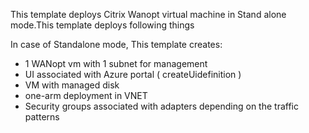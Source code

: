 This template deploys Citrix Wanopt virtual machine in Stand alone mode.This template deploys following things 

In case of Standalone mode, This template creates:
- 1 WANopt vm with 1 subnet for management 
- UI associated with Azure portal ( createUidefinition )
- VM with managed disk
- one-arm deployment in VNET
- Security groups associated with adapters depending on the traffic patterns
